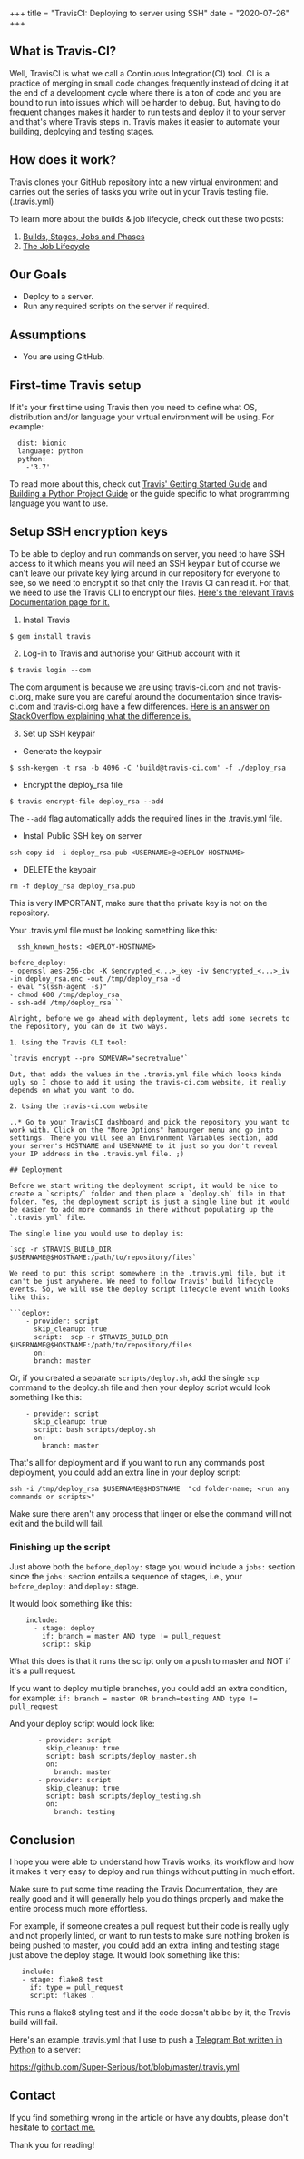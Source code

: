 +++
title = "TravisCI: Deploying to server using SSH"
date = "2020-07-26"
+++

## What is Travis-CI?
Well, TravisCI is what we call a Continuous Integration(CI) tool. CI is a practice of merging in small code changes frequently instead of doing it at the end of a development cycle where there is a ton of code and you are bound to run into issues which will be harder to debug.
But, having to do frequent changes makes it harder to run tests and deploy it to your server and that's where Travis steps in. Travis makes it easier to automate your building, deploying and testing stages.

## How does it work?
Travis clones your GitHub repository into a new virtual environment and carries out the series of tasks you write out in your Travis testing file.(.travis.yml)

To learn more about the builds & job lifecycle, check out these two posts:

1. [Builds, Stages, Jobs and Phases](https://docs.travis-ci.com/user/for-beginners/#builds-stages-jobs-and-phases)
2. [The Job Lifecycle](https://docs.travis-ci.com/user/job-lifecycle/#the-job-lifecycle)

## Our Goals

+ Deploy to a server.
+ Run any required scripts on the server if required.

## Assumptions

+ You are using GitHub.

## First-time Travis setup

If it's your first time using Travis then you need to define what OS, distribution and/or language your virtual environment will be using. For example:

  ```os: linux
    dist: bionic
    language: python
    python:
      -'3.7'
  ```
      
To read more about this, check out [Travis' Getting Started Guide](https://docs.travis-ci.com/user/tutorial/#to-get-started-with-travis-ci-using-github) and [Building a Python Project Guide](https://docs.travis-ci.com/user/languages/python/) or the guide specific to what programming language you want to use.

## Setup SSH encryption keys

To be able to deploy and run commands on server, you need to have SSH access to it which means you will need an SSH keypair but of course we can't leave our private key lying around in our repository for everyone to see, so we need to encrypt it so that only the Travis CI can read it. For that, we need to use the Travis CLI to encrypt our files. [Here's the relevant Travis Documentation page for it.](https://docs.travis-ci.com/user/encrypting-files/)

1. Install Travis

`$ gem install travis`

2. Log-in to Travis and authorise your GitHub account with it

`$ travis login --com`

The com argument is because we are using travis-ci.com and not travis-ci.org, make sure you are careful around the documentation since travis-ci.com and travis-ci.org have a few differences. [Here is an answer on StackOverflow explaining what the difference is.](https://devops.stackexchange.com/a/4305)

3. Set up SSH keypair

+ Generate the keypair

`$ ssh-keygen -t rsa -b 4096 -C 'build@travis-ci.com' -f ./deploy_rsa`

+ Encrypt the deploy_rsa file

`$ travis encrypt-file deploy_rsa --add`
 
The `--add` flag automatically adds the required lines in the .travis.yml file.

+ Install Public SSH key on server

`ssh-copy-id -i deploy_rsa.pub <USERNAME>@<DEPLOY-HOSTNAME>`

+ DELETE the keypair

`rm -f deploy_rsa deploy_rsa.pub`

This is very IMPORTANT, make sure that the private key is not on the repository.

Your .travis.yml file must be looking something like this:

```addons:
  ssh_known_hosts: <DEPLOY-HOSTNAME>

before_deploy:
- openssl aes-256-cbc -K $encrypted_<...>_key -iv $encrypted_<...>_iv -in deploy_rsa.enc -out /tmp/deploy_rsa -d
- eval "$(ssh-agent -s)"
- chmod 600 /tmp/deploy_rsa
- ssh-add /tmp/deploy_rsa```

Alright, before we go ahead with deployment, lets add some secrets to the repository, you can do it two ways.

1. Using the Travis CLI tool:

`travis encrypt --pro SOMEVAR="secretvalue"`

But, that adds the values in the .travis.yml file which looks kinda ugly so I chose to add it using the travis-ci.com website, it really depends on what you want to do.

2. Using the travis-ci.com website

..* Go to your TravisCI dashboard and pick the repository you want to work with. Click on the "More Options" hamburger menu and go into settings. There you will see an Environment Variables section, add your server's HOSTNAME and USERNAME to it just so you don't reveal your IP address in the .travis.yml file. ;)

## Deployment

Before we start writing the deployment script, it would be nice to create a `scripts/` folder and then place a `deploy.sh` file in that folder. Yes, the deployment script is just a single line but it would be easier to add more commands in there without populating up the `.travis.yml` file.

The single line you would use to deploy is:

`scp -r $TRAVIS_BUILD_DIR $USERNAME@$HOSTNAME:/path/to/repository/files`

We need to put this script somewhere in the .travis.yml file, but it can't be just anywhere. We need to follow Travis' build lifecycle events. So, we will use the deploy script lifecycle event which looks like this:

```deploy:
    - provider: script
      skip_cleanup: true
      script:  scp -r $TRAVIS_BUILD_DIR $USERNAME@$HOSTNAME:/path/to/repository/files
      on:
      branch: master
```

Or, if you created a separate `scripts/deploy.sh`, add the single `scp` command to the deploy.sh file and then your deploy script would look something like this:

```deploy:
    - provider: script
      skip_cleanup: true
      script: bash scripts/deploy.sh
      on:
        branch: master
```

That's all for deployment and if you want to run any commands post deployment, you could add an extra line in your deploy script:

`ssh -i /tmp/deploy_rsa $USERNAME@$HOSTNAME  "cd folder-name; <run any commands or scripts>"`

Make sure there aren't any process that linger or else the command will not exit and the build will fail.

### Finishing up the script

Just above both the `before_deploy:` stage you would include a `jobs:` section since the `jobs:` section entails a sequence of stages, i.e., your `before_deploy:` and `deploy:` stage.

It would look something like this:

```jobs:
    include:
      - stage: deploy
        if: branch = master AND type != pull_request
        script: skip
```
        
What this does is that it runs the script only on a push to master and NOT if it's a pull request.

If you want to deploy multiple branches, you could add an extra condition, for example:
`if: branch = master OR branch=testing AND type != pull_request`

And your deploy script would look like:

```deploy:
       - provider: script
         skip_cleanup: true
         script: bash scripts/deploy_master.sh
         on:
           branch: master
       - provider: script
         skip_cleanup: true
         script: bash scripts/deploy_testing.sh
         on:
           branch: testing
```

## Conclusion

I hope you were able to understand how Travis works, its workflow and how it makes it very easy to deploy and run things without putting in much effort.

Make sure to put some time reading the Travis Documentation, they are really good and it will generally help you do things properly and make the entire process much more effortless.

For example, if someone creates a pull request but their code is really ugly and not properly linted, or want to run tests to make sure nothing broken is being pushed to master, you could add an extra linting and testing stage just above the deploy stage. It would look something like this:

```jobs:
   include:
   - stage: flake8 test
     if: type = pull_request
     script: flake8 .
```
     
This runs a flake8 styling test and if the code doesn't abibe by it, the Travis build will fail.

Here's an example .travis.yml that I use to push a [Telegram Bot written in Python](https://github.com/Super-Serious/bot) to a server:

https://github.com/Super-Serious/bot/blob/master/.travis.yml

## Contact

If you find something wrong in the article or have any doubts, please don't hesitate to [contact me.](https://blog.vnandag.me/about/#need-to-get-in-contact-with-me)


Thank you for reading!
